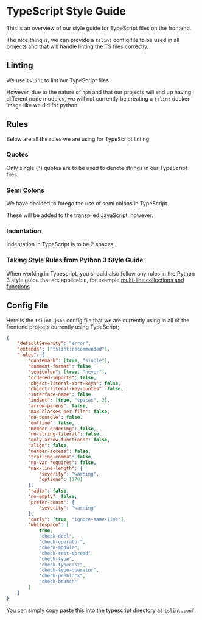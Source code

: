 # TypeScript Style Guide
This is an overview of our style guide for TypeScript files on the frontend.

The nice thing is, we can provide a `tslint` config file to be used in all projects and that will handle linting the TS files correctly.

## Linting
We use `tslint` to lint our TypeScript files.

However, due to the nature of `npm` and that our projects will end up having different node modules, we will not currently be creating a `tslint` docker image like we did for python.

## Rules
Below are all the rules we are using for TypeScript linting

### Quotes
Only single (`'`) quotes are to be used to denote strings in our TypeScript files.

### Semi Colons
We have decided to forego the use of semi colons in TypeScript.

These will be added to the transpiled JavaScript, however.

### Indentation
Indentation in TypeScript is to be 2 spaces.

### Taking Style Rules from Python 3 Style Guide
When working in Typescript, you should also follow any rules in the Python 3 style guide that are applicable, for example [multi-line collections and functions](https://github.com/CloudCIX/developers_manual/blob/main/style_guides/application_framework/style/1-python3.md#multi-line-functions--lists--dicts--etc)

## Config File
Here is the `tslint.json` config file that we are currently using in all of the frontend projects currently using TypeScript;

```json
{
    "defaultSeverity": "error",
    "extends": ["tslint:recommended"],
    "rules": {
        "quotemark": [true, "single"],
        "comment-format": false,
        "semicolon": [true, "never"],
        "ordered-imports": false,
        "object-literal-sort-keys": false,
        "object-literal-key-quotes": false,
        "interface-name": false,
        "indent": [true, "spaces", 2],
        "arrow-parens": false,
        "max-classes-per-file": false,
        "no-console": false,
        "eofline": false,
        "member-ordering": false,
        "no-string-literal": false,
        "only-arrow-functions": false,
        "align": false,
        "member-access": false,
        "trailing-comma": false,
        "no-var-requires": false,
        "max-line-length": {
            "severity": "warning",
            "options": [170]
        },
        "radix": false,
        "no-empty": false,
        "prefer-const": {
            "severity": "warning"
        },
        "curly": [true, "ignore-same-line"],
        "whitespace": [
            true,
            "check-decl",
            "check-operator",
            "check-module",
            "check-rest-spread",
            "check-type",
            "check-typecast",
            "check-type-operator",
            "check-preblock",
            "check-branch"
        ]
    }
}
```

You can simply copy paste this into the typescript directory as `tslint.conf`.
